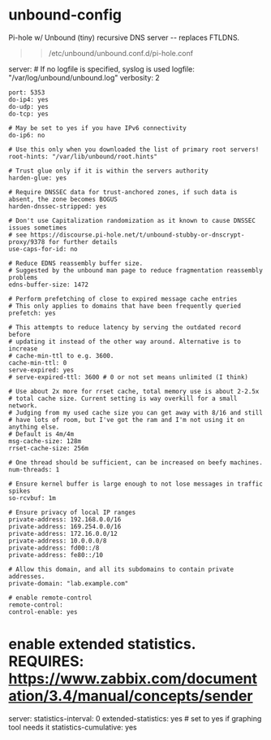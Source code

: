 # unbound-config
Pi-hole w/ Unbound (tiny) recursive DNS server -- replaces FTLDNS.
>> /etc/unbound/unbound.conf.d/pi-hole.conf

server:
    # If no logfile is specified, syslog is used
    logfile: "/var/log/unbound/unbound.log"
    verbosity: 2

    port: 5353
    do-ip4: yes
    do-udp: yes
    do-tcp: yes

    # May be set to yes if you have IPv6 connectivity
    do-ip6: no

    # Use this only when you downloaded the list of primary root servers!
    root-hints: "/var/lib/unbound/root.hints"

    # Trust glue only if it is within the servers authority
    harden-glue: yes

    # Require DNSSEC data for trust-anchored zones, if such data is absent, the zone becomes BOGUS
    harden-dnssec-stripped: yes

    # Don't use Capitalization randomization as it known to cause DNSSEC issues sometimes
    # see https://discourse.pi-hole.net/t/unbound-stubby-or-dnscrypt-proxy/9378 for further details
    use-caps-for-id: no

    # Reduce EDNS reassembly buffer size.
    # Suggested by the unbound man page to reduce fragmentation reassembly problems
    edns-buffer-size: 1472

    # Perform prefetching of close to expired message cache entries
    # This only applies to domains that have been frequently queried
    prefetch: yes

    # This attempts to reduce latency by serving the outdated record before
    # updating it instead of the other way around. Alternative is to increase
    # cache-min-ttl to e.g. 3600.
    cache-min-ttl: 0
    serve-expired: yes
    # serve-expired-ttl: 3600 # 0 or not set means unlimited (I think)

    # Use about 2x more for rrset cache, total memory use is about 2-2.5x
    # total cache size. Current setting is way overkill for a small network.
    # Judging from my used cache size you can get away with 8/16 and still
    # have lots of room, but I've got the ram and I'm not using it on anything else.
    # Default is 4m/4m
    msg-cache-size: 128m
    rrset-cache-size: 256m

    # One thread should be sufficient, can be increased on beefy machines.
    num-threads: 1

    # Ensure kernel buffer is large enough to not lose messages in traffic spikes
    so-rcvbuf: 1m

    # Ensure privacy of local IP ranges
    private-address: 192.168.0.0/16
    private-address: 169.254.0.0/16
    private-address: 172.16.0.0/12
    private-address: 10.0.0.0/8
    private-address: fd00::/8
    private-address: fe80::/10

    # Allow this domain, and all its subdomains to contain private addresses.
    private-domain: "lab.example.com"

    # enable remote-control
    remote-control:
    control-enable: yes

# enable extended statistics.  REQUIRES: <https://www.zabbix.com/documentation/3.4/manual/concepts/sender>
server:
    statistics-interval: 0
    extended-statistics: yes
    # set to yes if graphing tool needs it
    statistics-cumulative: yes
